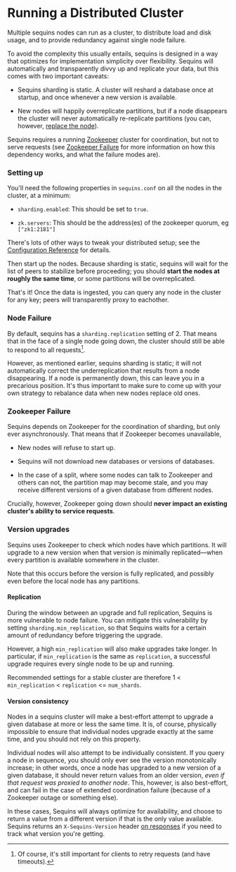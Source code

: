 # Running a Distributed Cluster

Multiple sequins nodes can run as a cluster, to distribute load and disk usage,
and to provide redundancy against single node failure.

To avoid the complexity this usually entails, sequins is designed in a way that
optimizes for implementation simplicity over flexibility. Sequins will
automatically and transparently divvy up and replicate your data, but this
comes with two important caveats:

 - Sequins sharding is static. A cluster will reshard a database once at
   startup, and once whenever a new version is available.

 - New nodes will happily overreplicate partitions, but if a node disappears
   the cluster will never automatically re-replicate partitions (you can,
   however, [replace the node](#node-failure)).

Sequins requires a running [Zookeeper][zk] cluster for coordination, but not to
serve requests (see [Zookeeper Failure](#zookeeper-failure) for more
information on how this dependency works, and what the failure modes are).

[zk]: https://zookeeper.apache.org/

### Setting up

You'll need the following properties in `sequins.conf` on all the nodes in the
cluster, at a minimum:

 - `sharding.enabled`: This should be set to `true`.

 - `zk.servers`: This should be the address(es) of the zookeeper quorum, eg
   `["zk1:2181"]`

There's lots of other ways to tweak your distributed setup; see the
[Configuration Reference](../x-1-configuration-reference#sharding) for details.

Then start up the nodes. Because sharding is static, sequins will wait for the
list of peers to stabilize before proceeding; you should **start the nodes at
roughly the same time**, or some partitions will be overreplicated.

That's it! Once the data is ingested, you can query any node in the cluster for
any key; peers will transparently proxy to eachother.

### Node Failure

By default, sequins has a `sharding.replication` setting of 2. That means that
in the face of a single node going down, the cluster should still be able to
respond to all requests[^1].

However, as mentioned earlier, sequins sharding is static; it will not
automatically correct the underreplication that results from a node
disappearing. If a node is permanently down, this can leave you in a precarious
position. It's thus important to make sure to come up with your own strategy to
rebalance data when new nodes replace old ones.

[^1]: Of course, it's still important for clients to retry requests (and have timeouts).

### Zookeeper Failure

Sequins depends on Zookeeper for the coordination of sharding, but only ever
asynchronously. That means that if Zookeeper becomes unavailable,

 - New nodes will refuse to start up.

 - Sequins will not download new databases or versions of databases.

 - In the case of a split, where some nodes can talk to Zookeeper and others
   can not, the partition map may become stale, and you may receive different
   versions of a given database from different nodes.

Crucially, however, Zookeeper going down should **never impact an existing
cluster's ability to service requests**.

### Version upgrades

Sequins uses Zookeeper to check which nodes have which partitions. It will
upgrade to a new version when that version is minimally replicated—when every
partition is available somewhere in the cluster.

Note that this occurs before the version is fully replicated, and
possibly even before the local node has any partitions.

#### Replication

During the window between an upgrade and full replication, Sequins is
more vulnerable to node failure. You can mitigate this vulnerability by
setting `sharding.min_replication`, so that Sequins waits for a certain
amount of redundancy before triggering the upgrade.

However, a high `min_replication` will also make upgrades take longer.
In particular, if `min_replication` is the same as `replication`, a
successful upgrade requires every single node to be up and running.

Recommended settings for a stable cluster are therefore
1 < `min_replication` < `replication` <= `num_shards`.

#### Version consistency

Nodes in a sequins cluster will make a best-effort attempt to upgrade a given
database at more or less the same time. It is, of course, physically impossible
to ensure that individual nodes upgrade exactly at the same time, and you should
not rely on this property.

Individual nodes will also attempt to be individually consistent. If you query a
node in sequence, you should only ever see the version monotonically increase;
in other words, once a node has upgraded to a new version of a given database,
it should never return values from an older version, _even if that request was
proxied to another node_. This, however, is also best-effort, and can fail in
the case of extended coordination failure (because of a Zookeeper outage or
something else).

In these cases, Sequins will always optimize for availability, and choose to
return a value from a different version if that is the only value available.
Sequins returns an `X-Sequins-Version` header [on
responses](../1-3-querying-sequins/README.md#response-and-request-headers) if you
need to track what version you're getting.
